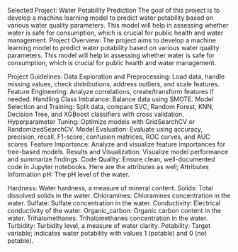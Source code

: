 Selected Project: Water Potability Prediction
The goal of this project is to develop a machine learning model to predict water potability based on various water quality parameters. This model will help in assessing whether water is safe for consumption, which is crucial for public health and water management.
Project Overview:
The project aims to develop a machine learning model to predict water potability based on various water quality parameters. This model will help in assessing whether water is safe for consumption, which is crucial for public health and water management.
 

Project Guidelines:
Data Exploration and Preprocessing:
Load data, handle missing values, check distributions, address outliers, and scale features.
Feature Engineering:
Analyze correlations, create/transform features if needed.
Handling Class Imbalance:
Balance data using SMOTE.
Model Selection and Training:
Split data, compare SVC, Random Forest, KNN, Decision Tree, and XGBoost classifiers with cross validation.
Hyperparameter Tuning:
Optimize models with GridSearchCV or RandomizedSearchCV.
Model Evaluation:
Evaluate using accuracy, precision, recall, F1-score, confusion matrices, ROC curves, and AUC scores.
Feature Importance:
Analyze and visualize feature importances for tree-based models.
Results and Visualization:
Visualize model performance and summarize findings.
Code Quality:
Ensure clean, well-documented code in Jupyter notebooks.
 Here are the attributes as well;
Attributes Information
pH: The pH level of the water.


Hardness: Water hardness, a measure of mineral content.
Solids: Total dissolved solids in the water.
Chloramines: Chloramines concentration in the water.
Sulfate: Sulfate concentration in the water.
Conductivity: Electrical conductivity of the water.
Organic_carbon: Organic carbon content in the water.
Trihalomethanes: Trihalomethanes concentration in the water.
Turbidity: Turbidity level, a measure of water clarity.
Potability: Target variable; indicates water potability with values 1 (potable) and 0 (not potable).
